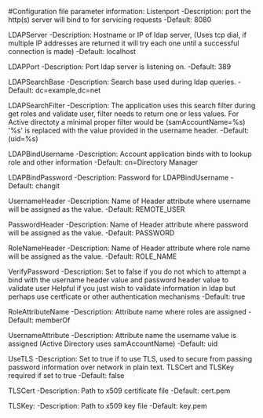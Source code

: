 #Configuration file parameter information:
Listenport 
-Description: port the http(s) server will bind to for servicing requests
-Default: 8080

LDAPServer
-Description: Hostname or IP of ldap server, (Uses tcp dial, if multiple IP addresses are returned it will try each one until a successful connection is made)
-Default: localhost

LDAPPort
-Description: Port ldap server is listening on.
-Default: 389

LDAPSearchBase
-Description: Search base used during ldap queries.
-Default: dc=example,dc=net

LDAPSearchFilter
-Description: The application uses this search filter during get roles and validate user, filter needs to return one or less values. For Active directoty a minimal
 proper filter would be (samAccountName=%s) '%s' is replaced with the value provided in the username header.
-Default: (uid=%s)

LDAPBindUsername 
-Description: Account application binds with to lookup role and other information
-Default: cn=Directory Manager

LDAPBindPassword 
-Description: Password for LDAPBindUsername
-Default: changit

UsernameHeader
-Description: Name of Header attribute where username will be assigned as the value.
-Default: REMOTE_USER

PasswordHeader
-Description: Name of Header attribute where password will be assigned as the value.
-Default: PASSWORD

RoleNameHeader 
-Description: Name of Header attribute where role name will be assigned as the value.
-Default: ROLE_NAME

VerifyPassword
-Description: Set to false if you do not which to attempt a bind with the username header value and password header value to validate user
 Helpful if you just wish to validate information in ldap but perhaps use certficate or other authentication mechanisms
-Default: true

RoleAttributeName
-Description: Attribute name where roles are assigned
-Default: memberOf

UsernameAttribute
-Description: Attribute name the username value is assigned (Active Directory uses samAccountName)
-Default: uid

UseTLS
-Description: Set to true if to use TLS, used to secure from passing password information over network in plain text. TLSCert and TLSKey required if set to true
-Default: false

TLSCert
-Description: Path to x509 certificate file
-Default: cert.pem

TLSKey: 
-Description: Path to x509 key file
-Default: key.pem